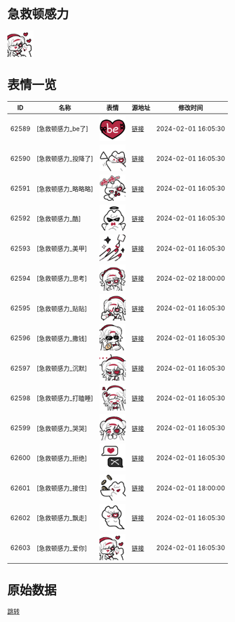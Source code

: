 # 急救顿感力

<img src="./cover.png" height="60" alt="cover" />

# 表情一览

|ID|名称|表情|源地址|修改时间|
|----|----|----|----|----|
|62589|[急救顿感力_be了]|<img src="./pic/062589_%5B急救顿感力_be了%5D.png" height="60" alt="be了"/>|[链接](https://i0.hdslb.com/bfs/garb/787139dbf6c8ab43df49968a53e4d619f63a3b65.png)|2024-02-01 16:05:30|
|62590|[急救顿感力_投降了]|<img src="./pic/062590_%5B急救顿感力_投降了%5D.png" height="60" alt="投降了"/>|[链接](https://i0.hdslb.com/bfs/garb/eda36b5f78b30ad963436bf22797b6f9c9179d95.png)|2024-02-01 16:05:30|
|62591|[急救顿感力_略略略]|<img src="./pic/062591_%5B急救顿感力_略略略%5D.png" height="60" alt="略略略"/>|[链接](https://i0.hdslb.com/bfs/garb/7dd9157d6f62aae87ab3243e4154cb75dcb59ecf.png)|2024-02-01 16:05:30|
|62592|[急救顿感力_酷]|<img src="./pic/062592_%5B急救顿感力_酷%5D.png" height="60" alt="酷"/>|[链接](https://i0.hdslb.com/bfs/garb/bd9e918685cd4828979e435b1983a48ba4743fcd.png)|2024-02-01 16:05:30|
|62593|[急救顿感力_美甲]|<img src="./pic/062593_%5B急救顿感力_美甲%5D.png" height="60" alt="美甲"/>|[链接](https://i0.hdslb.com/bfs/garb/ecbf2bb6294d4db41811620435e4c9f75f5e09df.png)|2024-02-01 16:05:30|
|62594|[急救顿感力_思考]|<img src="./pic/062594_%5B急救顿感力_思考%5D.png" height="60" alt="思考"/>|[链接](https://i0.hdslb.com/bfs/garb/ea33302435e47a671658c97d563584e64c8e1a51.png)|2024-02-02 18:00:00|
|62595|[急救顿感力_贴贴]|<img src="./pic/062595_%5B急救顿感力_贴贴%5D.png" height="60" alt="贴贴"/>|[链接](https://i0.hdslb.com/bfs/garb/ac6d52a4c970de6d1de92b4a0fb3c7f98c24e47e.png)|2024-02-01 16:05:30|
|62596|[急救顿感力_撒钱]|<img src="./pic/062596_%5B急救顿感力_撒钱%5D.png" height="60" alt="撒钱"/>|[链接](https://i0.hdslb.com/bfs/garb/740d6c22265dfb4dbaa6c56a2c9f485d12d9c7e4.png)|2024-02-01 16:05:30|
|62597|[急救顿感力_沉默]|<img src="./pic/062597_%5B急救顿感力_沉默%5D.png" height="60" alt="沉默"/>|[链接](https://i0.hdslb.com/bfs/garb/b183c3a6ed42502ffd8ef9ff4071faf6de4d242f.png)|2024-02-01 16:05:30|
|62598|[急救顿感力_打瞌睡]|<img src="./pic/062598_%5B急救顿感力_打瞌睡%5D.png" height="60" alt="打瞌睡"/>|[链接](https://i0.hdslb.com/bfs/garb/1fd4cecc58e653bfa0067e5d9fb7d4dfb992f9fb.png)|2024-02-01 16:05:30|
|62599|[急救顿感力_哭哭]|<img src="./pic/062599_%5B急救顿感力_哭哭%5D.png" height="60" alt="哭哭"/>|[链接](https://i0.hdslb.com/bfs/garb/378f41957a5508a2937ef48de6645836e875ac95.png)|2024-02-01 16:05:30|
|62600|[急救顿感力_拒绝]|<img src="./pic/062600_%5B急救顿感力_拒绝%5D.png" height="60" alt="拒绝"/>|[链接](https://i0.hdslb.com/bfs/garb/ae154e521f11fc42d50287e4ab68288ef8660677.png)|2024-02-01 16:05:30|
|62601|[急救顿感力_接住]|<img src="./pic/062601_%5B急救顿感力_接住%5D.png" height="60" alt="接住"/>|[链接](https://i0.hdslb.com/bfs/garb/3a5c16d1fc3cc6c8a15780e1f8ea551348a01bf5.png)|2024-02-01 18:00:00|
|62602|[急救顿感力_飘走]|<img src="./pic/062602_%5B急救顿感力_飘走%5D.png" height="60" alt="飘走"/>|[链接](https://i0.hdslb.com/bfs/garb/330d84f2944e40468e38a863295c6b97655c3647.png)|2024-02-01 16:05:30|
|62603|[急救顿感力_爱你]|<img src="./pic/062603_%5B急救顿感力_爱你%5D.png" height="60" alt="爱你"/>|[链接](https://i0.hdslb.com/bfs/garb/39454f164f5570e900532c89560f1594c7ff7709.png)|2024-02-01 16:05:30|

# 原始数据

[跳转](./raw.json)

